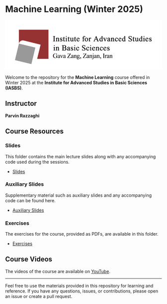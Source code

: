 # Machine Learning (Winter 2025)

![IASBS Logo](./logo.png)

Welcome to the repository for the **Machine Learning** course offered in Winter 2025 at the **Institute for Advanced Studies in Basic Sciences (IASBS)**.

## Instructor
**Parvin Razzaghi**

## Course Resources

### Slides
This folder contains the main lecture slides along with any accompanying code used during the sessions.

- [Slides](./Slides/)

### Auxiliary Slides
Supplementary material such as auxiliary slides and any accompanying code can be found here.

- [Auxiliary Slides](./Auxiliary%20Slides/)

### Exercises
The exercises for the course, provided as PDFs, are available in this folder.

- [Exercises](./Exercises/)

## Course Videos
The videos of the course are available on [YouTube](https://youtube.com/something).

---

Feel free to use the materials provided in this repository for learning and reference. If you have any questions, issues, or contributions, please open an issue or create a pull request.
